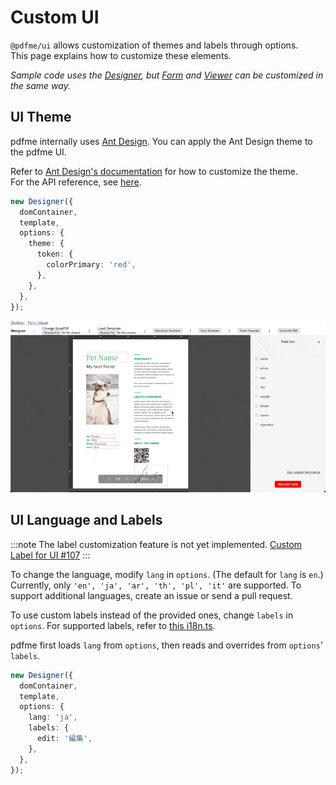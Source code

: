 # Custom UI

`@pdfme/ui` allows customization of themes and labels through options.  
This page explains how to customize these elements.

_Sample code uses the [Designer](/docs/getting-started#designer), but [Form](/docs/getting-started#form) and [Viewer](/docs/getting-started#viewer) can be customized in the same way._

## UI Theme

pdfme internally uses [Ant Design](https://ant.design/).
You can apply the Ant Design theme to the pdfme UI.

Refer to [Ant Design's documentation](https://ant.design/docs/react/customize-theme) for how to customize the theme.  
For the API reference, see [here](https://ant.design/docs/react/customize-theme#api).

```ts
new Designer({
  domContainer,
  template,
  options: {
    theme: {
      token: {
        colorPrimary: 'red',
      },
    },
  },
});
```

![](/img/custom-ui-theme.gif)

## UI Language and Labels

:::note
The label customization feature is not yet implemented.
[Custom Label for UI #107](https://github.com/pdfme/pdfme/issues/107)
:::

To change the language, modify `lang` in `options`. (The default for `lang` is `en`.)
Currently, only `'en', 'ja', 'ar', 'th', 'pl', 'it'` are supported.
To support additional languages, create an issue or send a pull request.

To use custom labels instead of the provided ones, change `labels` in `options`.
For supported labels, refer to [this i18n.ts](https://github.com/pdfme/pdfme/blob/main/packages/ui/src/i18n.ts).

pdfme first loads `lang` from `options`, then reads and overrides from `options`' `labels`.

```ts
new Designer({
  domContainer,
  template,
  options: {
    lang: 'ja',
    labels: {
      edit: '編集',
    },
  },
});
```

```

```
